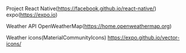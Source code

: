 Project
React Native(https://facebook.github.io/react-native/)
expo(https://expo.io)

Weather API
OpenWeatherMap(https://home.openweathermap.org)

Weather icons(MaterialCommunityIcons)
https://expo.github.io/vector-icons/

